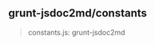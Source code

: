 
<br><a name="module_grunt-jsdoc2md/constants"></a>

## grunt-jsdoc2md/constants
> constants.js:  grunt-jsdoc2md

